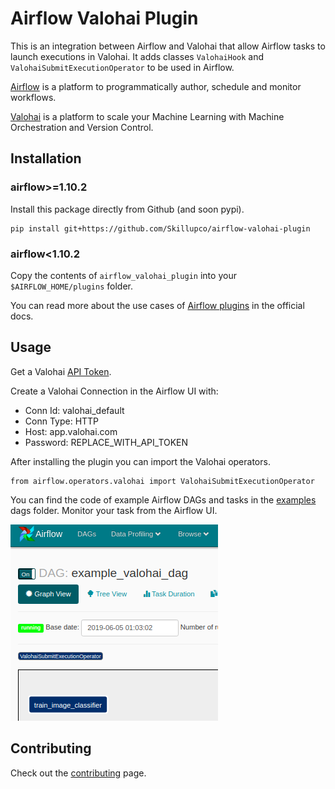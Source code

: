 # Airflow Valohai Plugin

This is an integration between Airflow and Valohai that allow Airflow tasks to launch executions in Valohai. It adds classes `ValohaiHook` and `ValohaiSubmitExecutionOperator` to be used in Airflow.

[Airflow](https://airflow.apache.org/) is a platform to programmatically author, schedule and monitor workflows.

[Valohai](https://valohai.com/) is a platform to scale your Machine Learning with Machine Orchestration and Version Control.


## Installation

### airflow>=1.10.2
Install this package directly from Github (and soon pypi).

```
pip install git+https://github.com/Skillupco/airflow-valohai-plugin
```

### airflow<1.10.2
Copy the contents of `airflow_valohai_plugin` into your `$AIRFLOW_HOME/plugins` folder.

You can read more about the use cases of [Airflow plugins](https://airflow.apache.org/plugins.html) in the official docs.

## Usage

Get a Valohai [API Token](https://app.valohai.com/auth/tokens/).

Create a Valohai Connection in the Airflow UI with:
- Conn Id: valohai_default
- Conn Type: HTTP
- Host: app.valohai.com
- Password: REPLACE_WITH_API_TOKEN

After installing the plugin you can import the Valohai operators.

```
from airflow.operators.valohai import ValohaiSubmitExecutionOperator
```

You can find the code of example Airflow DAGs and tasks in the [examples](https://github.com/Skillupco/airflow-valohai-plugin/blob/master/examples/dags) dags folder. Monitor your task from the Airflow UI.

![](/docs/img/airflow-dag-view.png)

## Contributing

Check out the [contributing](https://github.com/Skillupco/airflow-valohai-plugin/blob/master/CONTRIBUTING.md) page.
